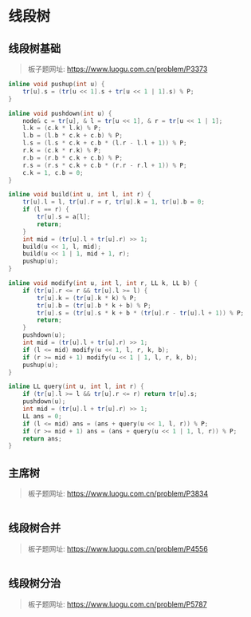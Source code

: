 # 线段树

## 线段树基础

> 板子题网址: https://www.luogu.com.cn/problem/P3373

```cpp
inline void pushup(int u) {
    tr[u].s = (tr[u << 1].s + tr[u << 1 | 1].s) % P;
}

inline void pushdown(int u) {
    node& c = tr[u], & l = tr[u << 1], & r = tr[u << 1 | 1];
    l.k = (c.k * l.k) % P;
    l.b = (l.b * c.k + c.b) % P;
    l.s = (l.s * c.k + c.b * (l.r - l.l + 1)) % P;
    r.k = (c.k * r.k) % P;
    r.b = (r.b * c.k + c.b) % P;
    r.s = (r.s * c.k + c.b * (r.r - r.l + 1)) % P;
    c.k = 1, c.b = 0;
}

inline void build(int u, int l, int r) {
    tr[u].l = l, tr[u].r = r, tr[u].k = 1, tr[u].b = 0;
    if (l == r) {
        tr[u].s = a[l];
        return;
    }
    int mid = (tr[u].l + tr[u].r) >> 1;
    build(u << 1, l, mid);
    build(u << 1 | 1, mid + 1, r);
    pushup(u);
}

inline void modify(int u, int l, int r, LL k, LL b) {
    if (tr[u].r <= r && tr[u].l >= l) {
        tr[u].k = (tr[u].k * k) % P;
        tr[u].b = (tr[u].b * k + b) % P;
        tr[u].s = (tr[u].s * k + b * (tr[u].r - tr[u].l + 1)) % P;
        return;
    }
    pushdown(u);
    int mid = (tr[u].l + tr[u].r) >> 1;
    if (l <= mid) modify(u << 1, l, r, k, b);
    if (r >= mid + 1) modify(u << 1 | 1, l, r, k, b);
    pushup(u);
}

inline LL query(int u, int l, int r) {
    if (tr[u].l >= l && tr[u].r <= r) return tr[u].s;
    pushdown(u);
    int mid = (tr[u].l + tr[u].r) >> 1;
    LL ans = 0;
    if (l <= mid) ans = (ans + query(u << 1, l, r)) % P;
    if (r >= mid + 1) ans = (ans + query(u << 1 | 1, l, r)) % P;
    return ans;
}
```

## 主席树

> 板子题网址: https://www.luogu.com.cn/problem/P3834

```cpp

```

## 线段树合并

> 板子题网址: https://www.luogu.com.cn/problem/P4556

```cpp

```

## 线段树分治

> 板子题网址: https://www.luogu.com.cn/problem/P5787

```cpp

```
